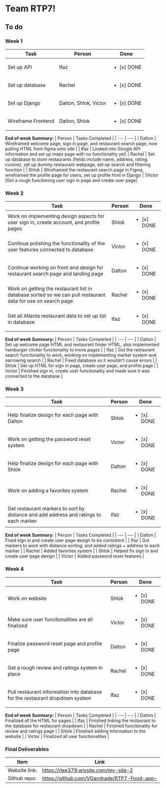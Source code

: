 # Team RTP7!

## To do
### Week 1
| Task | Person | Done |
| --- | --- | --- | 
| Set up API | Ifaz | <ul><li>[x] DONE</li></ul> 
| Set up database | Rachel | <ul><li>[x] DONE</li></ul> |
| Set up Django |  Dalton, Shlok, Victor | <ul><li>[x] DONE</li></ul> |
| Wireframe Frontend | Dalton, Shlok | <ul><li>[x] DONE</li></ul> |

**End of week Summary:**
| Person | Tasks Completed |
| --- | --- |
| Dalton | Wireframed welcome page, sign in page, and restaurant search page, now pulling HTML from figma onto site |
| Ifaz | Looked into Google API information and set up maps page with no functionality yet|
| Rachel | Set up database to store restaurants (fields include name, address, rating, cuisine), set up dummy restaurant webpage, set up search and filtering function |
| Shlok | Wireframed the restaurant search page in Figma, wireframed the profile page for users, set up profile html in Django |
|Victor |Got a rough funcitoning user sign in page and create user page|

### Week 2
| Task | Person | Done |
| --- | --- | --- | 
| Work on implementing design aspects for user sign in, create account, and profile pages | Shlok | <ul><li>[x] DONE</li></ul> 
| Continue polishing the functionality of the user features connected to database | Victor | <ul><li>[x] DONE</li></ul> 
| Continue working on front end design for restaurant search page and landing page | Dalton | <ul><li>[x] DONE</li></ul> 
| Work on getting the restaurant list in database sorted so we can pull restaurant data for use on search page | Rachel | <ul><li>[x] DONE</li></ul> 
| Get all Atlanta restaurant data to set up list in database | Ifaz | <ul><li>[x] DONE</li></ul> 

**End of week Summary:**
| Person | Tasks Completed |
| --- | --- |
| Dalton | Set up welcome page HTML and restaurant finder HTML, also implemented hamburger clicker funcitonality to move pages |
| Ifaz | Got the restaurant search funcitonality to work, working on implementing marker system and narrowing search |
| Rachel | Fixed database so it wouldn't cause errors |
| Shlok | Set up HTML for sign in page, create user page, and profile page |
| Victor | Finished sign in, create user funcitonality and made sure it was connected to the database |

### Week 3
| Task | Person | Done |
| --- | --- | --- | 
| Help finalize design for each page with Dalton | Shlok | <ul><li>[x] DONE</li></ul> 
| Work on getting the password reset system | Victor | <ul><li>[x] DONE</li></ul> 
| Help finalize design for each page with Shlok | Dalton | <ul><li>[x] DONE</li></ul> 
| Work on adding a favorites system | Rachel | <ul><li>[x] DONE</li></ul> 
| Get restaurant markers to sort by distance and add address and ratings to each marker | Ifaz | <ul><li>[x] DONE</li></ul> 

**End of week Summary:**
| Person | Tasks Completed |
| --- | --- |
| Dalton | Fixed sign in and create user page design to be consistent  |
| Ifaz | Got markers to work with distance sorting, and added ratings + address to each marker |
| Rachel | Added favorites system |
| Shlok | Helped fix sign in and create user page design |
| Victor | Added password reset features |

### Week 4
| Task | Person | Done |
| --- | --- | --- | 
| Work on website | Shlok | <ul><li>[x] DONE</li></ul> 
| Make sure user funcitonalities are all finalized | Victor | <ul><li>[x] DONE</li></ul> 
| Finalize password reset page and profile page | Dalton | <ul><li>[x] DONE</li></ul> 
| Get a rough review and ratings system in place | Rachel | <ul><li>[x] DONE</li></ul> 
| Pull restaurant information into database for the restaurant dropdown system | Ifaz | <ul><li>[x] DONE</li></ul> 

**End of week Summary:**
| Person | Tasks Completed |
| --- | --- |
| Dalton | Finalized all the HTML for pages |
| Ifaz | Finished linking the restaurant to the database for restaurant dropdown |
| Rachel | Finished funcitonality for review and ratings page |
| Shlok | Finished adding information to the website |
| Victor | Finalized all user functionalites |


### Final Deliverables
| Item | Link |
| --- | --- |
| Website link: | https://rlee379.wixsite.com/my-site-2 |
| Github repo: | https://github.com/VGandrade/RTP7-Food-app-  |






